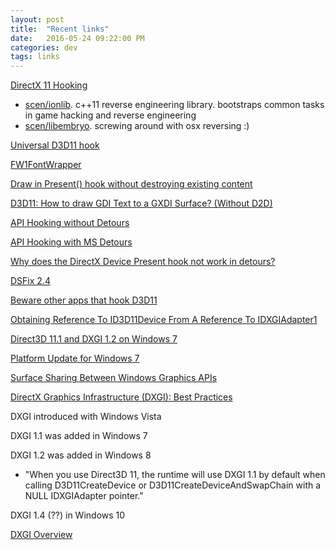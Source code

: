 ```yaml
---
layout: post
title:  "Recent links"
date:   2016-05-24 09:22:00 PM
categories: dev
tags: links
---
```

 
[DirectX 11 Hooking](http://stanleycen.com/blog/directx11-hooking/)

* [scen/ionlib](https://github.com/scen/ionlib). c++11 reverse engineering library. bootstraps common tasks in game hacking and reverse engineering
* [scen/libembryo](https://github.com/scen/libembryo). screwing around with osx reversing :)
 
[Universal D3D11 hook](http://www.unknowncheats.me/forum/d3d-tutorials-and-source/88369-universal-d3d11-hook.html)

[FW1FontWrapper](http://fw1.codeplex.com/)
 
[Draw in Present() hook without destroying existing content](http://stackoverflow.com/questions/28684509/draw-in-present-hook-without-destroying-existing-content)

[D3D11: How to draw GDI Text to a GXDI Surface? (Without D2D)](http://stackoverflow.com/questions/5979632/d3d11-how-to-draw-gdi-text-to-a-gxdi-surface-without-d2d?rq=1)

[API Hooking without Detours](http://stackoverflow.com/questions/8993979/api-hooking-without-detours?rq=1)

[API Hooking with MS Detours](http://www.codeproject.com/Articles/30140/API-Hooking-with-MS-Detours)

[Why does the DirectX Device Present hook not work in detours?](http://stackoverflow.com/questions/22432546/why-does-the-directx-device-present-hook-not-work-in-detours)

[DSFix 2.4](http://blog.metaclassofnil.com/?tag=dsfix)

[Beware other apps that hook D3D11](http://www.ownedcore.com/forums/world-of-warcraft/world-of-warcraft-bots-programs/wow-memory-editing/401141-beware-other-apps-hook-d3d11.html)
  
[Obtaining Reference To ID3D11Device From A Reference To IDXGIAdapter1](http://www.dreamincode.net/forums/topic/286194-obtaining-reference-to-id3d11device-from-a-reference-to-idxgiadapter1/)

[Direct3D 11.1 and DXGI 1.2 on Windows 7](http://www.gamedev.net/topic/647530-direct3d-111-and-dxgi-12-on-windows-7/)

[Platform Update for Windows 7](https://msdn.microsoft.com/en-us/library/windows/desktop/jj863687(v=vs.85).aspx)

[Surface Sharing Between Windows Graphics APIs](https://msdn.microsoft.com/en-us/library/windows/desktop/ee913554(v=vs.85).aspx)

[DirectX Graphics Infrastructure (DXGI): Best Practices](https://msdn.microsoft.com/en-us/library/windows/desktop/ee417025(v=vs.85).aspx)

DXGI introduced with Windows Vista

DXGI 1.1 was added in Windows 7

DXGI 1.2 was added in Windows 8

* "When you use Direct3D 11, the runtime will use DXGI 1.1 by default when calling D3D11CreateDevice or D3D11CreateDeviceAndSwapChain with a NULL IDXGIAdapter pointer."

DXGI 1.4 (??) in Windows 10

[DXGI Overview](https://msdn.microsoft.com/en-us/library/windows/desktop/bb205075(v=vs.85).aspx)
